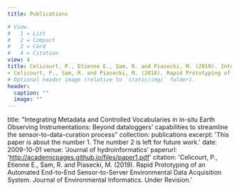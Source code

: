 ```yaml
---
title: Publications

# View.
#   1 = List
#   2 = Compact
#   3 = Card
#   4 = Citation
view: 4
title: Celicourt, P., Etienne E., Sam, R. and Piasecki, M. (2019). Integrating Metadata and Controlled Vocabularies in in-situ Earth Observing Instrumentations: Beyond dataloggers' capabilities to streamline the sensor-to-data-curation process. In preparation.
- Celicourt, P., Sam, R. and Piasecki, M. (2018). Rapid Prototyping of an Automated End-to-End Sensor-to-Server Environmental Data Acquisition System. Journal of Environmental Informatics. Under Revision.
# Optional header image (relative to `static/img/` folder).
header:
  caption: ""
  image: ""
---
```

title: "Integrating Metadata and Controlled Vocabularies in in-situ Earth Observing Instrumentations: Beyond dataloggers' capabilities to streamline the sensor-to-data-curation process"
collection: publications
excerpt: 'This paper is about the number 1. The number 2 is left for future work.'
date: 2009-10-01
venue: 'Journal of hydroinformatics'
paperurl: 'http://academicpages.github.io/files/paper1.pdf'
citation: 'Celicourt, P., Etienne E., Sam, R. and Piasecki, M.  (2019). Rapid Prototyping of an Automated End-to-End Sensor-to-Server Environmental Data Acquisition System. Journal of Environmental Informatics. Under Revision.'